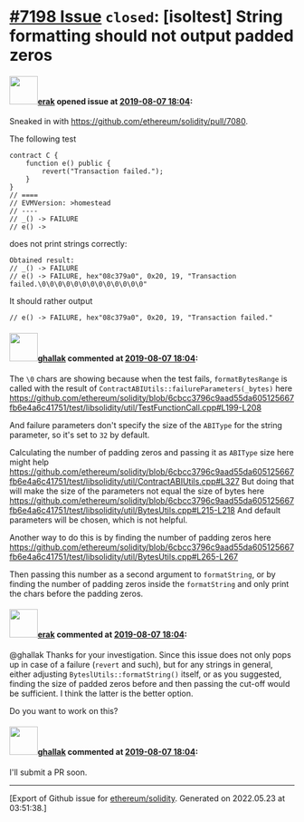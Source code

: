 # [\#7198 Issue](https://github.com/ethereum/solidity/issues/7198) `closed`: [isoltest] String formatting should not output padded zeros

#### <img src="https://avatars.githubusercontent.com/u/20012009?u=61e903cf16bc5f3353db1d571401e2e71b6f61ed&v=4" width="50">[erak](https://github.com/erak) opened issue at [2019-08-07 18:04](https://github.com/ethereum/solidity/issues/7198):

Sneaked in with https://github.com/ethereum/solidity/pull/7080.

The following test
```
contract C {
    function e() public {
        revert("Transaction failed.");
    }
}
// ====
// EVMVersion: >homestead
// ----
// _() -> FAILURE
// e() ->
```
does not print strings correctly:
```
Obtained result:
// _() -> FAILURE
// e() -> FAILURE, hex"08c379a0", 0x20, 19, "Transaction failed.\0\0\0\0\0\0\0\0\0\0\0\0\0"
```
It should rather output
```
// e() -> FAILURE, hex"08c379a0", 0x20, 19, "Transaction failed."
```


#### <img src="https://avatars.githubusercontent.com/u/8301939?u=060d490609ac976cf8c8a00765260a5ba932f53d&v=4" width="50">[ghallak](https://github.com/ghallak) commented at [2019-08-07 18:04](https://github.com/ethereum/solidity/issues/7198#issuecomment-540229155):

The `\0` chars are showing because when the test fails, `formatBytesRange` is called with the result of `ContractABIUtils::failureParameters(_bytes)` here https://github.com/ethereum/solidity/blob/6cbcc3796c9aad55da605125667fb6e4a6c41751/test/libsolidity/util/TestFunctionCall.cpp#L199-L208

And failure parameters don't specify the size of the `ABIType` for the string parameter, so it's set to `32` by default.

Calculating the number of padding zeros and passing it as `ABIType` size here might help https://github.com/ethereum/solidity/blob/6cbcc3796c9aad55da605125667fb6e4a6c41751/test/libsolidity/util/ContractABIUtils.cpp#L327
But doing that will make the size of the parameters not equal the size of bytes here https://github.com/ethereum/solidity/blob/6cbcc3796c9aad55da605125667fb6e4a6c41751/test/libsolidity/util/BytesUtils.cpp#L215-L218
And default parameters will be chosen, which is not helpful.

Another way to do this is by finding the number of padding zeros here https://github.com/ethereum/solidity/blob/6cbcc3796c9aad55da605125667fb6e4a6c41751/test/libsolidity/util/BytesUtils.cpp#L265-L267

Then passing this number as a second argument to `formatString`, or by finding the number of padding zeros inside the `formatString` and only print the chars before the padding zeros.

#### <img src="https://avatars.githubusercontent.com/u/20012009?u=61e903cf16bc5f3353db1d571401e2e71b6f61ed&v=4" width="50">[erak](https://github.com/erak) commented at [2019-08-07 18:04](https://github.com/ethereum/solidity/issues/7198#issuecomment-541918572):

@ghallak Thanks for your investigation. Since this issue does not only pops up in case of a failure (`revert` and such), but for any strings in general, either adjusting `ByteslUtils::formatString()` itself, or as you suggested, finding the size of padded zeros before and then passing the cut-off would be sufficient. I think the latter is the better option.

Do you want to work on this?

#### <img src="https://avatars.githubusercontent.com/u/8301939?u=060d490609ac976cf8c8a00765260a5ba932f53d&v=4" width="50">[ghallak](https://github.com/ghallak) commented at [2019-08-07 18:04](https://github.com/ethereum/solidity/issues/7198#issuecomment-542123358):

I'll submit a PR soon.


-------------------------------------------------------------------------------



[Export of Github issue for [ethereum/solidity](https://github.com/ethereum/solidity). Generated on 2022.05.23 at 03:51:38.]
